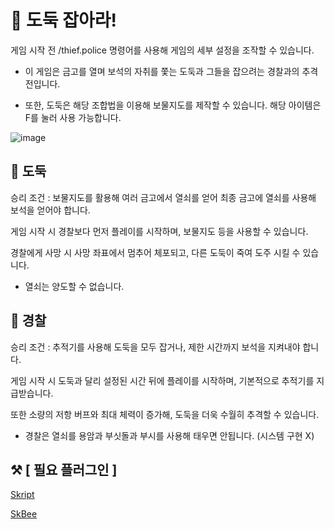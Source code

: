# 🚨 도둑 잡아라!


게임 시작 전 /thief.police 명령어를 사용해 게임의 세부 설정을 조작할 수 있습니다.

- 이 게임은 금고를 열며 보석의 자취를 쫓는 도둑과 그들을 잡으려는 경찰과의 추격전입니다.

- 또한, 도둑은 해당 조합법을 이용해 보물지도를 제작할 수 있습니다. 해당 아이템은 F를 눌러 사용 가능합니다.
  
![image](https://github.com/user-attachments/assets/c2cd3653-365c-452f-866c-614ae41bd515)

## 🥷 도둑

승리 조건 : 보물지도를 활용해 여러 금고에서 열쇠를 얻어 최종 금고에 열쇠를 사용해 보석을 얻어야 합니다.

게임 시작 시 경찰보다 먼저 플레이를 시작하며, 보물지도 등을 사용할 수 있습니다.

경찰에게 사망 시 사망 좌표에서 멈추어 체포되고, 다른 도둑이 죽여 도주 시킬 수 있습니다.

* 열쇠는 양도할 수 없습니다.

## 👮 경찰

승리 조건 : 추적기를 사용해 도둑을 모두 잡거나, 제한 시간까지 보석을 지켜내야 합니다.

게임 시작 시 도둑과 달리 설정된 시간 뒤에 플레이를 시작하며, 기본적으로 추적기를 지급받습니다.

또한 소량의 저항 버프와 최대 체력이 증가해, 도둑을 더욱 수월히 추격할 수 있습니다.

* 경찰은 열쇠를 용암과 부싯돌과 부시를 사용해 태우면 안됩니다. (시스템 구현 X)

## ⚒️ [ 필요 플러그인 ]

[Skript](https://github.com/SkriptLang/Skript/releases) 

[SkBee](https://github.com/ShaneBeee/SkBee/releases)

